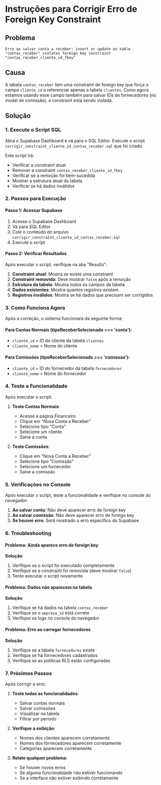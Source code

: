 # Instruções para Corrigir Erro de Foreign Key Constraint

## Problema
```
Erro ao salvar conta a receber: insert or update on table "contas_receber" violates foreign key constraint "contas_receber_cliente_id_fkey"
```

## Causa
A tabela `contas_receber` tem uma constraint de foreign key que força o campo `cliente_id` a referenciar apenas a tabela `clientes`. Como agora estamos usando esse campo também para salvar IDs de fornecedores (no modal de comissão), a constraint está sendo violada.

## Solução

### 1. Execute o Script SQL
Abra o Supabase Dashboard e vá para o SQL Editor. Execute o script `corrigir_constraint_cliente_id_contas_receber.sql` que foi criado.

Este script irá:
- Verificar a constraint atual
- Remover a constraint `contas_receber_cliente_id_fkey`
- Verificar se a remoção foi bem-sucedida
- Mostrar a estrutura atual da tabela
- Verificar se há dados inválidos

### 2. Passos para Execução

#### Passo 1: Acessar Supabase
1. Acesse o Supabase Dashboard
2. Vá para SQL Editor
3. Cole o conteúdo do arquivo `corrigir_constraint_cliente_id_contas_receber.sql`
4. Execute o script

#### Passo 2: Verificar Resultados
Após executar o script, verifique na aba "Results":

1. **Constraint atual**: Mostra se existe uma constraint
2. **Constraint removida**: Deve mostrar `false` após a remoção
3. **Estrutura da tabela**: Mostra todos os campos da tabela
4. **Dados existentes**: Mostra quantos registros existem
5. **Registros inválidos**: Mostra se há dados que precisam ser corrigidos

### 3. Como Funciona Agora

Após a correção, o sistema funcionará da seguinte forma:

#### Para Contas Normais (tipoReceberSelecionado === 'conta'):
- `cliente_id` = ID do cliente da tabela `clientes`
- `cliente_nome` = Nome do cliente

#### Para Comissões (tipoReceberSelecionado === 'comissao'):
- `cliente_id` = ID do fornecedor da tabela `fornecedores`
- `cliente_nome` = Nome do fornecedor

### 4. Teste a Funcionalidade

Após executar o script:

1. **Teste Contas Normais**:
   - Acesse a página Financeiro
   - Clique em "Nova Conta a Receber"
   - Selecione tipo "Conta"
   - Selecione um cliente
   - Salve a conta

2. **Teste Comissões**:
   - Clique em "Nova Conta a Receber"
   - Selecione tipo "Comissão"
   - Selecione um fornecedor
   - Salve a comissão

### 5. Verificações no Console

Após executar o script, teste a funcionalidade e verifique no console do navegador:

1. **Ao salvar conta**: Não deve aparecer erro de foreign key
2. **Ao salvar comissão**: Não deve aparecer erro de foreign key
3. **Se houver erro**: Será mostrado o erro específico do Supabase

### 6. Troubleshooting

#### Problema: Ainda aparece erro de foreign key
**Solução**:
1. Verifique se o script foi executado completamente
2. Verifique se a constraint foi removida (deve mostrar `false`)
3. Tente executar o script novamente

#### Problema: Dados não aparecem na tabela
**Solução**:
1. Verifique se há dados na tabela `contas_receber`
2. Verifique se o `empresa_id` está correto
3. Verifique os logs no console do navegador

#### Problema: Erro ao carregar fornecedores
**Solução**:
1. Verifique se a tabela `fornecedores` existe
2. Verifique se há fornecedores cadastrados
3. Verifique se as políticas RLS estão configuradas

### 7. Próximos Passos

Após corrigir o erro:

1. **Teste todas as funcionalidades**:
   - Salvar contas normais
   - Salvar comissões
   - Visualizar na tabela
   - Filtrar por período

2. **Verifique a exibição**:
   - Nomes dos clientes aparecem corretamente
   - Nomes dos fornecedores aparecem corretamente
   - Categorias aparecem corretamente

3. **Relate qualquer problema**:
   - Se houver novos erros
   - Se alguma funcionalidade não estiver funcionando
   - Se a interface não estiver exibindo corretamente 